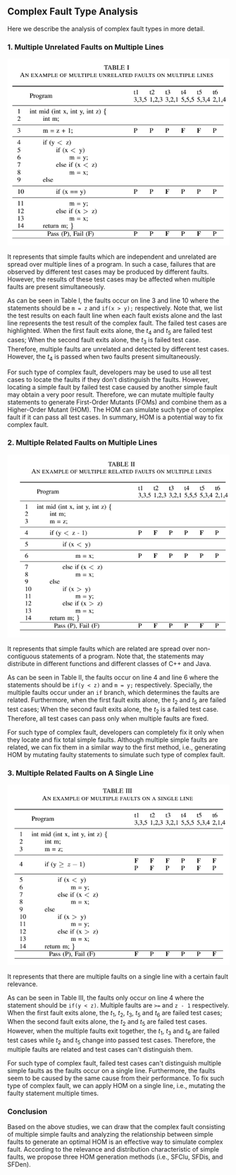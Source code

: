 ## Complex Fault Type Analysis

Here we describe the analysis of complex fault types in more detail.

### 1. Multiple Unrelated Faults on Multiple Lines

![image](https://github.com/yzzupgo/FL/blob/main/CFTA/img/Table%20I.png)

It represents that simple faults which are independent and unrelated are spread over multiple lines of a program. In such a case, failures that are observed by different test cases may be produced by different faults. However,  the results of these test cases may be affected when multiple faults are present simultaneously.

As can be seen in Table I, the faults occur on line 3 and line 10 where the statements should be ```m = z``` and ```if(x > y);``` respectively. Note that, we list the test results on each fault line when each fault exists alone and the last line represents the test result of the complex fault. The failed test cases are highlighted. When the first fault exits alone, the $t_4$ and $t_5$ are failed test cases; When the second fault exits alone, the $t_3$ is failed test case. Therefore, multiple faults are unrelated and detected by different test cases. However, the $t_4$ is passed when two faults present simultaneously.

For such type of complex fault, developers may be used to use all test cases to locate the faults if they don't distinguish the faults. However, locating a simple fault by failed test case caused by another simple fault may obtain a very poor result. Therefore, we can mutate multiple faulty statements to generate First-Order Mutants (FOMs) and combine them as a Higher-Order Mutant (HOM). The HOM can simulate such type of complex fault if it can pass all test cases. In summary, HOM is a potential way to fix complex fault. 

### 2. Multiple Related Faults on Multiple Lines

![image](https://github.com/yzzupgo/FL/blob/main/CFTA/img/Table%20II.png)

It represents that simple faults which are related are spread over non-contiguous statements of a program. Note that, the statements may distribute in different functions and different classes of C++ and Java.

As can be seen in Table II, the faults occur on line 4 and line 6 where the statements should be ```if(y < z)``` and ```m = y;``` respectively. Specially, the multiple faults occur under an ```if``` branch, which determines the faults are related. Furthermore, when the first fault exits alone, the $t_2$ and $t_5$ are failed test cases; When the second fault exits alone, the $t_2$ is a failed test case. Therefore, all test cases can pass only when multiple faults are fixed.

For such type of complex fault, developers can completely fix it only when they locate and fix total simple faults. Although multiple simple faults are related, we can fix them in a similar way to the first method, i.e., generating HOM by mutating faulty statements to simulate such type of complex fault.

### 3. Multiple Related Faults on A Single Line

![image](https://github.com/yzzupgo/FL/blob/main/CFTA/img/Table%20III.png)

It represents that there are multiple faults on a single line with a certain fault relevance.

As can be seen in Table III, the faults only occur on line 4 where the statement should be ```if(y < z)```. Multiple faults are ```>=``` and ```z - 1``` respectively. When the first fault exits alone, the $t_1$, $t_2$, $t_3$, $t_5$ and $t_6$ are failed test cases; When the second fault exits alone, the $t_2$ and $t_5$ are failed test cases. However, when the multiple faults exit together, the $t_1$, $t_3$ and $t_6$ are failed test cases while $t_2$ and $t_5$ change into passed test cases. Therefore, the multiple faults are related and test cases can't distinguish them.

For such type of complex fault, failed test cases can't distinguish multiple simple faults as the faults occur on a single line. Furthermore, the faults seem to be caused by the same cause from their performance. To fix such type of complex fault, we can apply HOM on a single line, i.e., mutating the faulty statement multiple times.


### Conclusion

Based on the above studies, we can draw that the complex fault consisting of multiple simple faults and analyzing the relationship between simple faults to generate an optimal HOM is an effective way to simulate complex fault. According to the relevance and distribution characteristic of simple faults, we propose three HOM generation methods (i.e., SFClu, SFDis, and SFDen).
